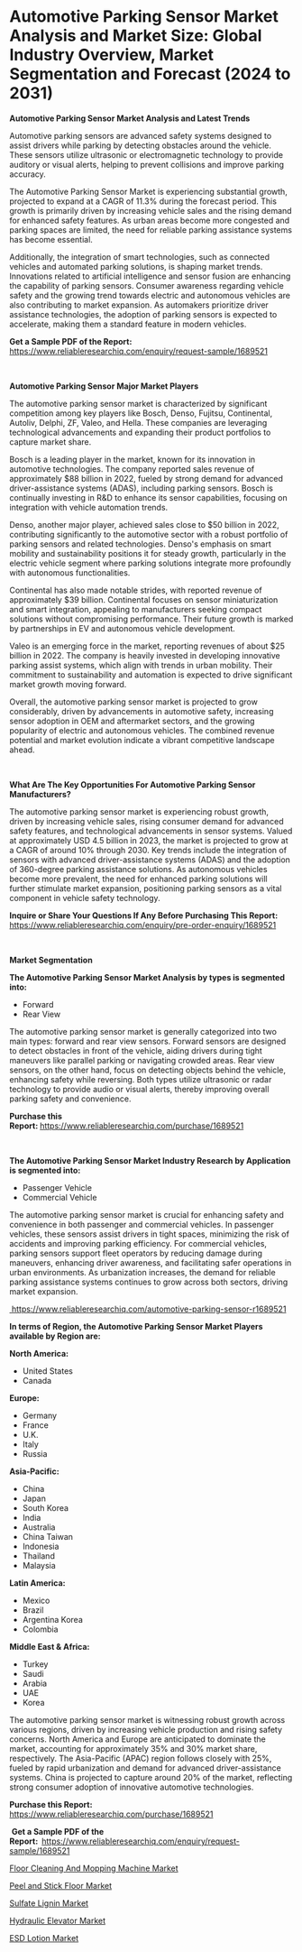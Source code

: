 <p><h1>Automotive Parking Sensor Market Analysis and Market Size: Global Industry Overview, Market Segmentation and Forecast (2024 to 2031)</h1></p><p><strong>Automotive Parking Sensor Market Analysis and Latest Trends</strong></p>
<p><p>Automotive parking sensors are advanced safety systems designed to assist drivers while parking by detecting obstacles around the vehicle. These sensors utilize ultrasonic or electromagnetic technology to provide auditory or visual alerts, helping to prevent collisions and improve parking accuracy. </p><p>The Automotive Parking Sensor Market is experiencing substantial growth, projected to expand at a CAGR of 11.3% during the forecast period. This growth is primarily driven by increasing vehicle sales and the rising demand for enhanced safety features. As urban areas become more congested and parking spaces are limited, the need for reliable parking assistance systems has become essential.</p><p>Additionally, the integration of smart technologies, such as connected vehicles and automated parking solutions, is shaping market trends. Innovations related to artificial intelligence and sensor fusion are enhancing the capability of parking sensors. Consumer awareness regarding vehicle safety and the growing trend towards electric and autonomous vehicles are also contributing to market expansion. As automakers prioritize driver assistance technologies, the adoption of parking sensors is expected to accelerate, making them a standard feature in modern vehicles.</p></p>
<p><strong>Get a Sample PDF of the Report:&nbsp;</strong> <a href="https://www.reliableresearchiq.com/enquiry/request-sample/1689521?utm_campaign=1117&utm_medium=2&utm_source=Github&utm_content=ia&utm_term=17102024&utm_id=automotive-parking-sensor">https://www.reliableresearchiq.com/enquiry/request-sample/1689521</a></p>
<p>&nbsp;</p>
<p><strong>Automotive Parking Sensor Major Market Players</strong></p>
<p><p>The automotive parking sensor market is characterized by significant competition among key players like Bosch, Denso, Fujitsu, Continental, Autoliv, Delphi, ZF, Valeo, and Hella. These companies are leveraging technological advancements and expanding their product portfolios to capture market share.</p><p>Bosch is a leading player in the market, known for its innovation in automotive technologies. The company reported sales revenue of approximately $88 billion in 2022, fueled by strong demand for advanced driver-assistance systems (ADAS), including parking sensors. Bosch is continually investing in R&D to enhance its sensor capabilities, focusing on integration with vehicle automation trends.</p><p>Denso, another major player, achieved sales close to $50 billion in 2022, contributing significantly to the automotive sector with a robust portfolio of parking sensors and related technologies. Denso's emphasis on smart mobility and sustainability positions it for steady growth, particularly in the electric vehicle segment where parking solutions integrate more profoundly with autonomous functionalities.</p><p>Continental has also made notable strides, with reported revenue of approximately $39 billion. Continental focuses on sensor miniaturization and smart integration, appealing to manufacturers seeking compact solutions without compromising performance. Their future growth is marked by partnerships in EV and autonomous vehicle development.</p><p>Valeo is an emerging force in the market, reporting revenues of about $25 billion in 2022. The company is heavily invested in developing innovative parking assist systems, which align with trends in urban mobility. Their commitment to sustainability and automation is expected to drive significant market growth moving forward.</p><p>Overall, the automotive parking sensor market is projected to grow considerably, driven by advancements in automotive safety, increasing sensor adoption in OEM and aftermarket sectors, and the growing popularity of electric and autonomous vehicles. The combined revenue potential and market evolution indicate a vibrant competitive landscape ahead.</p></p>
<p>&nbsp;</p>
<p><strong>What Are The Key Opportunities For Automotive Parking Sensor Manufacturers?</strong></p>
<p><p>The automotive parking sensor market is experiencing robust growth, driven by increasing vehicle sales, rising consumer demand for advanced safety features, and technological advancements in sensor systems. Valued at approximately USD 4.5 billion in 2023, the market is projected to grow at a CAGR of around 10% through 2030. Key trends include the integration of sensors with advanced driver-assistance systems (ADAS) and the adoption of 360-degree parking assistance solutions. As autonomous vehicles become more prevalent, the need for enhanced parking solutions will further stimulate market expansion, positioning parking sensors as a vital component in vehicle safety technology.</p></p>
<p><strong>Inquire or Share Your Questions If Any Before Purchasing This Report:</strong> <a href="https://www.reliableresearchiq.com/enquiry/pre-order-enquiry/1689521?utm_campaign=1117&utm_medium=2&utm_source=Github&utm_content=ia&utm_term=17102024&utm_id=automotive-parking-sensor">https://www.reliableresearchiq.com/enquiry/pre-order-enquiry/1689521</a></p>
<p>&nbsp;</p>
<p><strong>Market Segmentation</strong></p>
<p><strong>The Automotive Parking Sensor Market Analysis by types is segmented into:</strong></p>
<p><ul><li>Forward</li><li>Rear View</li></ul></p>
<p><p>The automotive parking sensor market is generally categorized into two main types: forward and rear view sensors. Forward sensors are designed to detect obstacles in front of the vehicle, aiding drivers during tight maneuvers like parallel parking or navigating crowded areas. Rear view sensors, on the other hand, focus on detecting objects behind the vehicle, enhancing safety while reversing. Both types utilize ultrasonic or radar technology to provide audio or visual alerts, thereby improving overall parking safety and convenience.</p></p>
<p><strong>Purchase this Report:&nbsp;</strong><a href="https://www.reliableresearchiq.com/purchase/1689521?utm_campaign=1117&utm_medium=2&utm_source=Github&utm_content=ia&utm_term=17102024&utm_id=automotive-parking-sensor">https://www.reliableresearchiq.com/purchase/1689521</a></p>
<p>&nbsp;</p>
<p><strong>The Automotive Parking Sensor Market Industry Research by Application is segmented into:</strong></p>
<p><ul><li>Passenger Vehicle</li><li>Commercial Vehicle</li></ul></p>
<p><p>The automotive parking sensor market is crucial for enhancing safety and convenience in both passenger and commercial vehicles. In passenger vehicles, these sensors assist drivers in tight spaces, minimizing the risk of accidents and improving parking efficiency. For commercial vehicles, parking sensors support fleet operators by reducing damage during maneuvers, enhancing driver awareness, and facilitating safer operations in urban environments. As urbanization increases, the demand for reliable parking assistance systems continues to grow across both sectors, driving market expansion.</p></p>
<p><a href="https://www.reliableresearchiq.com/automotive-parking-sensor-r1689521?utm_campaign=1117&utm_medium=2&utm_source=Github&utm_content=ia&utm_term=17102024&utm_id=automotive-parking-sensor">&nbsp;https://www.reliableresearchiq.com/automotive-parking-sensor-r1689521</a></p>
<p><strong>In terms of Region, the Automotive Parking Sensor Market Players available by Region are:</strong></p>
<p>
    <p> <strong> North America: </strong>
        <ul>
            <li>United States</li>
            <li>Canada</li>
        </ul>
        </p> 
    <p> <strong> Europe: </strong>
        <ul>
            <li>Germany</li>
            <li>France</li>
            <li>U.K.</li>
            <li>Italy</li>
            <li>Russia</li>
        </ul>
        </p> 
    <p> <strong> Asia-Pacific: </strong>
        <ul>
            <li>China</li>
            <li>Japan</li>
            <li>South Korea</li>
            <li>India</li>
            <li>Australia</li>
            <li>China Taiwan</li>
            <li>Indonesia</li>
            <li>Thailand</li>
            <li>Malaysia</li>
        </ul>
        </p> 
    <p> <strong> Latin America: </strong>
        <ul>
            <li>Mexico</li>
            <li>Brazil</li>
            <li>Argentina Korea</li>
            <li>Colombia</li>
        </ul>
        </p> 
    <p> <strong> Middle East & Africa: </strong>
        <ul>
            <li>Turkey</li>
            <li>Saudi</li>
            <li>Arabia</li>
            <li>UAE</li>
            <li>Korea</li>
        </ul>
    </p>
    </p>
<p><p>The automotive parking sensor market is witnessing robust growth across various regions, driven by increasing vehicle production and rising safety concerns. North America and Europe are anticipated to dominate the market, accounting for approximately 35% and 30% market share, respectively. The Asia-Pacific (APAC) region follows closely with 25%, fueled by rapid urbanization and demand for advanced driver-assistance systems. China is projected to capture around 20% of the market, reflecting strong consumer adoption of innovative automotive technologies.</p></p>
<p><strong>Purchase this Report: </strong><a href="https://www.reliableresearchiq.com/purchase/1689521?utm_campaign=1117&utm_medium=2&utm_source=Github&utm_content=ia&utm_term=17102024&utm_id=automotive-parking-sensor">https://www.reliableresearchiq.com/purchase/1689521</a></p>
<p>&nbsp;<strong>Get a Sample PDF of the Report:&nbsp;&nbsp;</strong><a href="https://www.reliableresearchiq.com/enquiry/request-sample/1689521?utm_campaign=1117&utm_medium=2&utm_source=Github&utm_content=ia&utm_term=17102024&utm_id=automotive-parking-sensor">https://www.reliableresearchiq.com/enquiry/request-sample/1689521</a></p>
<p><strong></strong></p>
<p><p><a href="https://github.com/siennagx1ahafter/Market-Research-Report-List-1/blob/main/floor-cleaning-and-mopping-machine-market.md?utm_campaign=1117&utm_medium=2&utm_source=Github&utm_content=ia&utm_term=17102024&utm_id=automotive-parking-sensor">Floor Cleaning And Mopping Machine Market</a></p><p><a href="https://www.linkedin.com/pulse/peel-stick-floor-market-growth-segmentation-regional-analysis-jl49c?utm_campaign=1117&utm_medium=2&utm_source=Github&utm_content=ia&utm_term=17102024&utm_id=automotive-parking-sensor">Peel and Stick Floor Market</a></p><p><a href="https://github.com/cairotmbrowne3cq/Market-Research-Report-List-1/blob/main/sulfate-lignin-market.md?utm_campaign=1117&utm_medium=2&utm_source=Github&utm_content=ia&utm_term=17102024&utm_id=automotive-parking-sensor">Sulfate Lignin Market</a></p><p><a href="https://issuu.com/reportprime-2/docs/hydraulic-elevator-market-size-2030_026b054138fa5e?utm_campaign=1117&utm_medium=2&utm_source=Github&utm_content=ia&utm_term=17102024&utm_id=automotive-parking-sensor">Hydraulic Elevator Market</a></p><p><a href="https://www.linkedin.com/pulse/future-trends-global-esd-lotion-market-insights-analysis-1cbzc?utm_campaign=1117&utm_medium=2&utm_source=Github&utm_content=ia&utm_term=17102024&utm_id=automotive-parking-sensor">ESD Lotion Market</a></p></p>